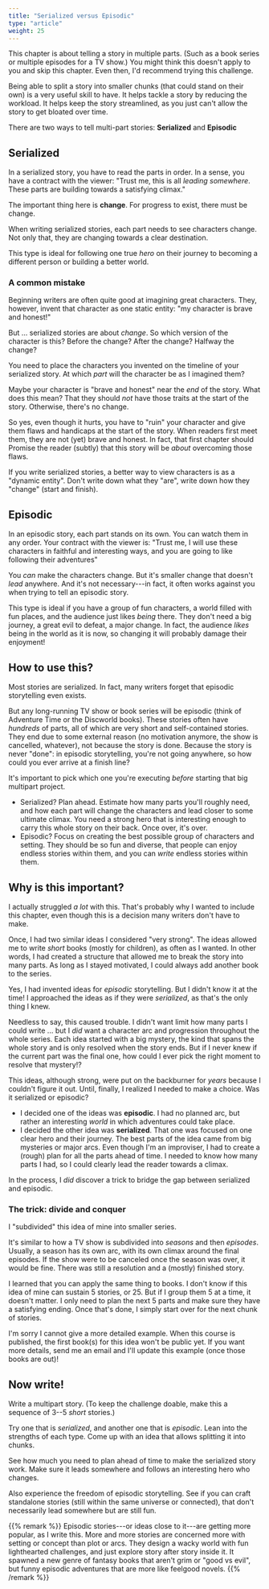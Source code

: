 ```yaml
---
title: "Serialized versus Episodic"
type: "article"
weight: 25
---
```


This chapter is about telling a story in multiple parts. (Such as a book series or multiple episodes for a TV show.) You might think this doesn't apply to you and skip this chapter. Even then, I'd recommend trying this challenge. 

Being able to split a story into smaller chunks (that could stand on their own) is a very useful skill to have. It helps tackle a story by reducing the workload. It helps keep the story streamlined, as you just can't allow the story to get bloated over time.

There are two ways to tell multi-part stories: **Serialized** and **Episodic**

## Serialized

In a serialized story, you have to read the parts in order. In a sense, you have a contract with the viewer: "Trust me, this is all _leading somewhere_. These parts are building towards a satisfying climax."

The important thing here is **change**. For progress to exist, there must be change.

When writing serialized stories, each part needs to see characters change. Not only that, they are changing towards a clear destination.

This type is ideal for following one true _hero_ on their journey to becoming a different person or building a better world.

### A common mistake

Beginning writers are often quite good at imagining great characters. They, however, invent that character as one static entity: "my character is brave and honest!"

But ... serialized stories are about _change_. So which version of the character is this? Before the change? After the change? Halfway the change?

You need to place the characters you invented on the timeline of your serialized story. At which _part_ will the character be as I imagined them?

Maybe your character is "brave and honest" near the _end_ of the story. What does this mean? That they should _not_ have those traits at the start of the story. Otherwise, there's no change. 

So yes, even though it hurts, you have to "ruin" your character and give them flaws and handicaps at the start of the story. When readers first meet them, they are not (yet) brave and honest. In fact, that first chapter should Promise the reader (subtly) that this story will be _about_ overcoming those flaws.

If you write serialized stories, a better way to view characters is as a "dynamic entity". Don't write down what they "are", write down how they "change" (start and finish).

## Episodic

In an episodic story, each part stands on its own. You can watch them in any order. Your contract with the viewer is: "Trust me, I will use these characters in faithful and interesting ways, and you are going to like following their adventures"

You _can_ make the characters change. But it's smaller change that doesn't _lead_ anywhere. And it's not necessary---in fact, it often works against you when trying to tell an episodic story.

This type is ideal if you have a group of fun characters, a world filled with fun places, and the audience just likes _being_ there. They don't need a big journey, a great evil to defeat, a major change. In fact, the audience _likes_ being in the world as it is now, so changing it will probably damage their enjoyment!

## How to use this?

Most stories are serialized. In fact, many writers forget that episodic storytelling even exists. 

But any long-running TV show or book series will be episodic (think of Adventure Time or the Discworld books). These stories often have _hundreds_ of parts, all of which are very short and self-contained stories. They end due to some external reason (no motivation anymore, the show is cancelled, whatever), not because the story is done. Because the story is never "done": in episodic storytelling, you're not going anywhere, so how could you ever arrive at a finish line?

It's important to pick which one you're executing _before_ starting that big multipart project.

* Serialized? Plan ahead. Estimate how many parts you'll roughly need, and how each part will change the characters and lead closer to some ultimate climax. You need a strong hero that is interesting enough to carry this whole story on their back. Once over, it's over.
* Episodic? Focus on creating the best possible group of characters and setting. They should be so fun and diverse, that people can enjoy endless stories within them, and you can _write_ endless stories within them.

## Why is this important?

I actually struggled _a lot_ with this. That's probably why I wanted to include this chapter, even though this is a decision many writers don't have to make.

Once, I had two similar ideas I considered "very strong". The ideas allowed me to write _short_ books (mostly for children), as often as I wanted. In other words, I had created a structure that allowed me to break the story into many parts. As long as I stayed motivated, I could always add another book to the series.

Yes, I had invented ideas for _episodic_ storytelling. But I didn't know it at the time! I approached the ideas as if they were _serialized_, as that's the only thing I knew.

Needless to say, this caused trouble. I didn't want limit how many parts I could write ... but I _did_ want a character arc and progression throughout the whole series. Each idea started with a big mystery, the kind that spans the whole story and is only resolved when the story ends. But if I never knew if the current part was the final one, how could I ever pick the right moment to resolve that mystery!?

This ideas, although strong, were put on the backburner for _years_ because I couldn't figure it out. Until, finally, I realized I needed to make a choice. Was it serialized or episodic? 

* I decided one of the ideas was **episodic**. I had no planned arc, but rather an interesting _world_ in which adventures could take place. 
* I decided the other idea was **serialized**. That one was focused on one clear hero and their journey. The best parts of the idea came from big mysteries or major arcs. Even though I'm an improviser, I had to create a (rough) plan for all the parts ahead of time. I needed to know how many parts I had, so I could clearly lead the reader towards a climax.

In the process, I _did_ discover a trick to bridge the gap between serialized and episodic.

### The trick: divide and conquer

I "subdivided" this idea of mine into smaller series. 

It's similar to how a TV show is subdivided into _seasons_ and then _episodes_. Usually, a season has its own arc, with its own climax around the final episodes. If the show were to be canceled once the season was over, it would be fine. There was still a resolution and a (mostly) finished story.

I learned that you can apply the same thing to books. I don't know if this idea of mine can sustain 5 stories, or 25. But if I group them 5 at a time, it doesn't matter. I only need to plan the next 5 parts and make sure they have a satisfying ending. Once that's done, I simply start over for the next chunk of stories.

I'm sorry I cannot give a more detailed example. When this course is published, the first book(s) for this idea won't be public yet. If you want more details, send me an email and I'll update this example (once those books are out)!

## Now write!

Write a multipart story. (To keep the challenge doable, make this a sequence of 3--5 _short_ stories.)

Try one that is _serialized_, and another one that is _episodic_. Lean into the strengths of each type. Come up with an idea that allows splitting it into chunks.

See how much you need to plan ahead of time to make the serialized story work. Make sure it leads somewhere and follows an interesting hero who changes.

Also experience the freedom of episodic storytelling. See if you can craft standalone stories (still within the same universe or connected), that don't necessarily lead somewhere but are still fun.

{{% remark %}}
Episodic stories---or ideas close to it---are getting more popular, as I write this. More and more stories are concerned more with setting or concept than plot or arcs. They design a wacky world with fun lighthearted challenges, and just explore story after story inside it. It spawned a new genre of fantasy books that aren't grim or "good vs evil", but funny episodic adventures that are more like feelgood novels.
{{% /remark %}}
